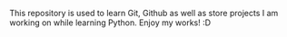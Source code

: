 This repository is used to learn Git, Github as well as store projects I am working on while learning Python. Enjoy my works! :D
